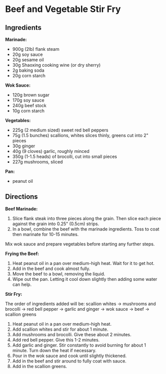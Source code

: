 # Beef and Vegetable Stir Fry

## Ingredients

**Marinade:**
- 900g (2lb) flank steam
- 20g soy sauce
- 20g sesame oil
- 30g Shaoxing cooking wine (or dry sherry)
- 2g baking soda
- 20g corn starch

**Wok Sauce:**
- 120g brown sugar
- 170g soy sauce
- 240g beef stock
- 10g corn starch

**Vegetables:**
- 225g (2 medium sized) sweet red bell peppers
- 75g (1.5 bunches) scallions, whites slices thinly, greens cut into 2" pieces
- 30g ginger
- 40g (9 cloves) garlic, roughly minced
- 350g (1-1.5 heads) of brocolli, cut into small pieces 
- 227g mushrooms, sliced

**Pan:**
- peanut oil

## Directions

**Beef Marinade:**
1. Slice flank steak into three pieces along the grain. Then slice each piece against the grain into 0.25" (0.5cm) strips.
2. In a bowl, combine the beef with the marinade ingredients. Toss to coat then marinate for 10-15 minutes.

Mix wok sauce and prepare vegetables before starting any further steps.

**Frying the Beef:**
1. Heat peanut oil in a pan over medium-high heat. Wait for it to get hot.
2. Add in the beef and cook almost fully.
3. Move the beef to a bowl, removing the liquid.
4. Wipe out the pan. Letting it cool down slightly then adding some water can help.

**Stir Fry:**

The order of ingredients added will be: scallion whites -> mushrooms and brocolli -> red bell pepper -> garlic and ginger -> wok sauce -> beef -> scallion greens

1. Heat peanut oil in a pan over medium-high heat.
2. Add scallion whites and stir for about 1 minute.
3. Add mushrooms and brocolli. Give these about 2 minutes.
4. Add red bell pepper. Give this 1-2 minutes.
5. Add garlic and ginger. Stir constantly to avoid burning for about 1 minute. Turn down the heat if necessary.
6. Pour in the wok sauce and cook until slightly thickened.
7. Add in the beef and stir around to fully coat with sauce.
8. Add in the scallion greens.
